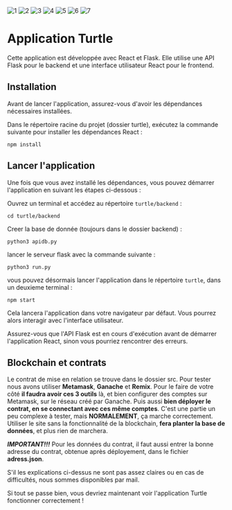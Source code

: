 
![1](https://github.com/user-attachments/assets/6c14db2f-0252-4dae-be45-e769afe76846)
![2](https://github.com/user-attachments/assets/9cc9b04f-0e2d-4318-a0de-747856c11e3f)
![3](https://github.com/user-attachments/assets/8053ab7a-0e9b-4c2a-b36b-33868634e2a3)
![4](https://github.com/user-attachments/assets/adad01d3-7093-40e7-ac71-aa4deb497faf)
![5](https://github.com/user-attachments/assets/522606d6-69d5-43bb-8d23-04b23fb113f0)
![6](https://github.com/user-attachments/assets/a2e2de2f-3166-4bea-92a4-f680f04bc5fc)
![7](https://github.com/user-attachments/assets/aa985475-ac8e-4b3b-ab3d-c79a5ce087da)

# Application Turtle

Cette application est développée avec React et Flask. Elle utilise une API Flask pour le backend et une interface utilisateur React pour le frontend.

## Installation

Avant de lancer l'application, assurez-vous d'avoir les dépendances nécessaires installées.

Dans le répertoire racine du projet (dossier turtle), exécutez la commande suivante pour installer les dépendances React :

```npm install```


## Lancer l'application

Une fois que vous avez installé les dépendances, vous pouvez démarrer l'application en suivant les étapes ci-dessous :

Ouvrez un terminal et accédez au répertoire `turtle/backend` :

```shell
cd turtle/backend
```	

Creer la base de donnée (toujours dans le dossier backend) :

```shell
python3 apidb.py
```


lancer le serveur flask avec la commande suivante :

```shell
python3 run.py
``` 

vous pouvez désormais lancer l'application dans le répertoire `turtle`, dans un deuxieme terminal :

```shell
npm start
```

Cela lancera l'application dans votre navigateur par défaut. Vous pourrez alors interagir avec l'interface utilisateur.

Assurez-vous que l'API Flask est en cours d'exécution avant de démarrer l'application React, sinon vous pourriez rencontrer des erreurs.

## Blockchain et contrats 
Le contrat de mise en relation se trouve dans le dossier src. Pour tester nous avons utiliser **Metamask**, **Ganache** et **Remix**. Pour le faire de votre côté **il faudra avoir ces 3 outils** là, et bien configurer des comptes sur Metamask, sur le réseau créé par Ganache. Puis aussi **bien déployer le contrat, en se connectant avec ces même comptes**. C'est une partie un peu complexe à tester, mais **NORMALEMENT**, ça marche correctement. Utiliser le site sans la fonctionnalité de la blockchain, **fera planter la base de données**, et plus rien de marchera.

***IMPORTANT!!!*** Pour les données du contrat, il faut aussi entrer la bonne adresse du contrat, obtenue après déployement, dans le fichier **adress.json**.

S'il les explications ci-dessus ne sont pas assez claires ou en cas de difficultés, nous sommes disponibles par mail.

Si tout se passe bien, vous devriez maintenant voir l'application Turtle fonctionner correctement !
